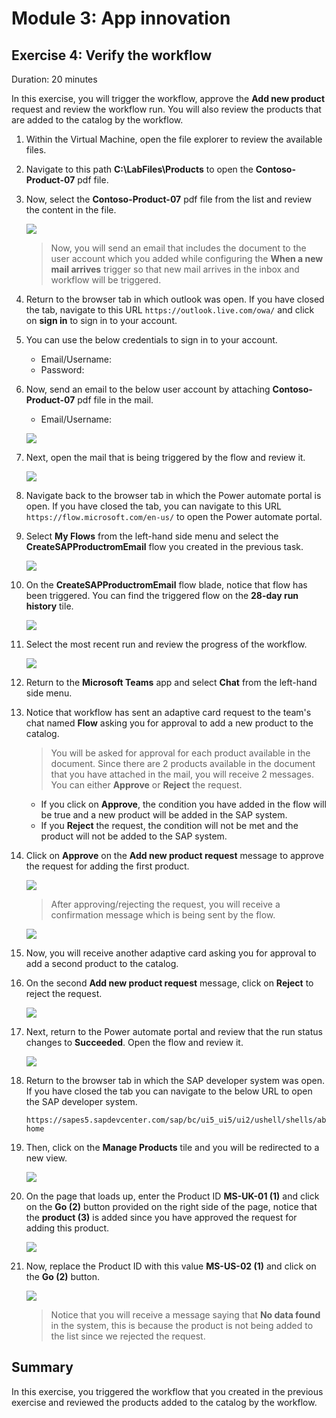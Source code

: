 # Module 3: App innovation

## Exercise 4: Verify the workflow

Duration: 20 minutes

In this exercise, you will trigger the workflow, approve the **Add new product** request and review the workflow run. You will also review the products that are added to the catalog by the workflow.


1. Within the Virtual Machine, open the file explorer to review the available files.

1. Navigate to this path **C:\LabFiles\Products** to open the **Contoso-Product-07** pdf file.
 
1. Now, select the **Contoso-Product-07** pdf file from the list and review the content in the file.

   ![](https://github.com/CloudLabsAI-Azure/AIW-SAP-on-Azure/blob/main/media/M3-Ex1-products.png?raw=true)
   
   > Now, you will send an email that includes the document to the user account which you added while configuring the **When a new mail arrives** trigger so that new mail arrives in the inbox and workflow will be triggered.

1. Return to the browser tab in which outlook was open. If you have closed the tab, navigate to this URL `https://outlook.live.com/owa/` and click on **sign in** to sign in to your account.

1. You can use the below credentials to sign in to your account.

   * Email/Username: <inject key="AzureAdUserEmail"></inject>
   * Password: <inject key="AzureAdUserPassword"></inject>

1. Now, send an email to the below user account by attaching **Contoso-Product-07** pdf file in the mail.

   * Email/Username: <inject key="AzureAdUserEmail"></inject>

   ![](https://github.com/CloudLabsAI-Azure/AIW-SAP-on-Azure/blob/main/media/M3-Ex1-products-1.png?raw=true)

1. Next, open the mail that is being triggered by the flow and review it.

   ![](https://github.com/CloudLabsAI-Azure/AIW-SAP-on-Azure/blob/main/media/M3-Ex1-flow-43.png?raw=true)
   
1. Navigate back to the browser tab in which the Power automate portal is open. If you have closed the tab, you can navigate to this URL `https://flow.microsoft.com/en-us/` to open the Power automate portal.

1. Select **My Flows** from the left-hand side menu and select the **CreateSAPProductromEmail** flow you created in the previous task.

   ![](https://github.com/CloudLabsAI-Azure/AIW-SAP-on-Azure/blob/main/media/M3-Ex1-flow-46.png?raw=true)

1. On the **CreateSAPProductromEmail** flow blade, notice that flow has been triggered. You can find the triggered flow on the **28-day run history** tile.

   ![](https://github.com/CloudLabsAI-Azure/AIW-SAP-on-Azure/blob/main/media/M3-Ex1-flow-47.png?raw=true)
 
1. Select the most recent run and review the progress of the workflow.

   ![](https://github.com/CloudLabsAI-Azure/AIW-SAP-on-Azure/blob/main/media/M3-Ex1-flow-51.png?raw=true)

1. Return to the **Microsoft Teams** app and select **Chat** from the left-hand side menu.
 
1. Notice that workflow has sent an adaptive card request to the team's chat named **Flow** asking you for approval to add a new product to the catalog.

   >  You will be asked for approval for each product available in the document. Since there are 2 products available in the document that you have attached in the mail, you will receive 2 messages.
   >  You can either **Approve** or **Reject** the request.
      -  If you click on **Approve**, the condition you have added in the flow will be true and a new product will be added in the SAP system.  
      -  If you **Reject** the request, the condition will not be met and the product will not be added to the SAP system.

1. Click on **Approve** on the **Add new product request** message to approve the request for adding the first product.

   ![](https://github.com/CloudLabsAI-Azure/AIW-SAP-on-Azure/blob/main/media/M3-Ex1-teams-1.png?raw=true)
   
   >  After approving/rejecting the request, you will receive a confirmation message which is being sent by the flow.

      ![](https://github.com/CloudLabsAI-Azure/AIW-SAP-on-Azure/blob/main/media/M3-Ex1-teams-2.png?raw=true)
     
1. Now,  you will receive another adaptive card asking you for approval to add a second product to the catalog.

1. On the second **Add new product request** message, click on **Reject** to reject the request.

   ![](https://github.com/CloudLabsAI-Azure/AIW-SAP-on-Azure/blob/main/media/M3-Ex1-teams-5.png?raw=true)

1. Next, return to the Power automate portal and review that the run status changes to **Succeeded**. Open the flow and review it.

   ![](https://github.com/CloudLabsAI-Azure/AIW-SAP-on-Azure/blob/main/media/M3-Ex1-flow-48.png?raw=true)

1. Return to the browser tab in which the SAP developer system was open. If you have closed the tab you can navigate to the below URL to open the  SAP developer system.

   ```
   https://sapes5.sapdevcenter.com/sap/bc/ui5_ui5/ui2/ushell/shells/abap/FioriLaunchpad.html#Shell-home
   ```
   
1. Then, click on the **Manage Products** tile and you will be redirected to a new view.

   ![](https://github.com/CloudLabsAI-Azure/AIW-SAP-on-Azure/blob/main/media/M3-Ex1-flow-50.png?raw=true)

1. On the page that loads up, enter the Product ID **MS-UK-01 (1)** and click on the **Go (2)** button provided on the right side of the page, notice that the **product (3)** is added since you have approved the request for adding this product.

   ![](https://github.com/CloudLabsAI-Azure/AIW-SAP-on-Azure/blob/main/media/M3-Ex1-teams-3.png?raw=true)

1. Now, replace the Product ID with this value **MS-US-02 (1)** and click on the **Go (2)** button. 

   ![](https://github.com/CloudLabsAI-Azure/AIW-SAP-on-Azure/blob/main/media/M3-Ex1-teams-4.png?raw=true)
   
   > Notice that you will receive a message saying that **No data found** in the system, this is because the product is not being added to the list since we rejected the request.

## Summary

In this exercise, you triggered the workflow that you created in the previous exercise and reviewed the products added to the catalog by the workflow.
